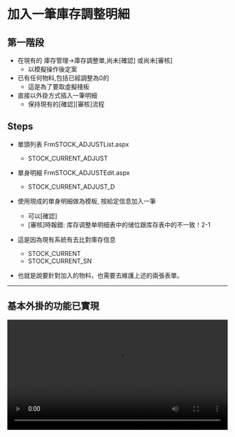 # 加入一筆庫存調整明細

## 第一階段
  - 在現有的 庫存管理->庫存調整單,尚未[確認] 或尚未[審核]
    - 以模擬操作後定案
  - 已有任何物料,包括已經調整為0的
    - 這是為了要取虛擬棧板
  - 直接以外掛方式插入一筆明細
    - 保持現有的[確認][審核]流程
    
## Steps
  - 單頭列表 FrmSTOCK_ADJUSTList.aspx
    - STOCK_CURRENT_ADJUST
  - 單身明細 FrmSTOCK_ADJUSTEdit.aspx
    - STOCK_CURRENT_ADJUST_D
  - 使用現成的單身明細做為模板, 按給定信息加入一筆
    - 可以[確認]
    - [審核]時報錯: 库存调整单明细表中的储位跟库存表中的不一致！2-1

  - 這是因為現有系統有去比對庫存信息
    - STOCK_CURRENT
    - STOCK_CURRENT_SN
    
  - 也就是說要針對加入的物料，也需要去維護上述的兩張表單。
-----
## 基本外掛的功能已實現

<video src="assets/good1.mp4" controls="controls" width="100%" height="auto"/>
